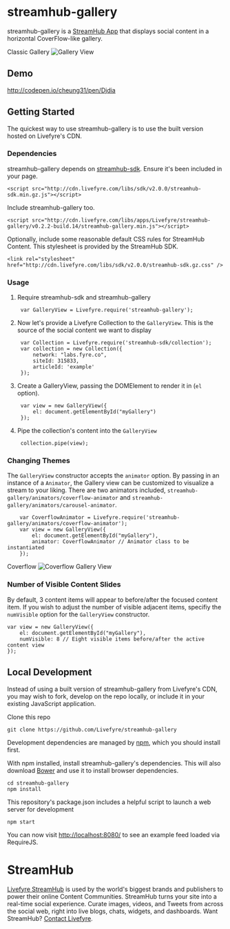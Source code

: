 # streamhub-gallery

streamhub-gallery is a [StreamHub App](http://apps.livefyre.com) that displays social content in a horizontal CoverFlow-like gallery.

Classic Gallery
![Gallery View](http://i.imgur.com/9VoyWji.png)

## Demo
http://codepen.io/cheung31/pen/Djdia

## Getting Started

The quickest way to use streamhub-gallery is to use the built version hosted on Livefyre's CDN.

### Dependencies

streamhub-gallery depends on [streamhub-sdk](https://github.com/livefyre/streamhub-sdk). Ensure it's been included in your page.

	<script src="http://cdn.livefyre.com/libs/sdk/v2.0.0/streamhub-sdk.min.gz.js"></script>

Include streamhub-gallery too.

	<script src="http://cdn.livefyre.com/libs/apps/Livefyre/streamhub-gallery/v0.2.2-build.14/streamhub-gallery.min.js"></script>
	
Optionally, include some reasonable default CSS rules for StreamHub Content. This stylesheet is provided by the StreamHub SDK.

    <link rel="stylesheet" href="http://cdn.livefyre.com/libs/sdk/v2.0.0/streamhub-sdk.gz.css" />

### Usage

1. Require streamhub-sdk and streamhub-gallery

        var GalleryView = Livefyre.require('streamhub-gallery');
    
1. Now let's provide a Livefyre Collection to the ```GalleryView```. This is the source of the social content we want to display

		var Collection = Livefyre.require('streamhub-sdk/collection');
        var collection = new Collection({
            network: "labs.fyre.co",
            siteId: 315833,
            articleId: 'example'
        });
        
1. Create a GalleryView, passing the DOMElement to render it in (```el``` option).

        var view = new GalleryView({
        	el: document.getElementById("myGallery")
    	});
    
1. Pipe the collection's content into the ```GalleryView```

        collection.pipe(view);

### Changing Themes

The ```GalleryView``` constructor accepts the ```animator``` option. By passing in an instance of a ```Animator```, the Gallery view can be customized to visualize a stream to your liking. There are two animators included, ```streamhub-gallery/animators/coverflow-animator``` and ```streamhub-gallery/animators/carousel-animator```.

        var CoverflowAnimator = Livefyre.require('streamhub-gallery/animators/coverflow-animator');
        var view = new GalleryView({
        	el: document.getElementById("myGallery"),
        	animator: CoverflowAnimator // Animator class to be instantiated
    	});


Coverflow
![Coverflow Gallery View](http://i.imgur.com/AC8dxxW.png)

### Number of Visible Content Slides

By default, 3 content items will appear to before/after the focused content item. If you wish to adjust the number of visible adjacent items, specifiy the ```numVisible``` option for the ```GalleryView``` constructor.

    var view = new GalleryView({
        el: document.getElementById("myGallery"),
        numVisible: 8 // Eight visible items before/after the active content view
    });

## Local Development

Instead of using a built version of streamhub-gallery from Livefyre's CDN, you may wish to fork, develop on the repo locally, or include it in your existing JavaScript application.

Clone this repo

    git clone https://github.com/Livefyre/streamhub-gallery

Development dependencies are managed by [npm](https://github.com/isaacs/npm), which you should install first.

With npm installed, install streamhub-gallery's dependencies. This will also download [Bower](https://github.com/bower/bower) and use it to install browser dependencies.

    cd streamhub-gallery
    npm install

This repository's package.json includes a helpful script to launch a web server for development

    npm start

You can now visit [http://localhost:8080/](http://localhost:8080/) to see an example feed loaded via RequireJS.

# StreamHub

[Livefyre StreamHub](http://www.livefyre.com/streamhub/) is used by the world's biggest brands and publishers to power their online Content Communities. StreamHub turns your site into a real-time social experience. Curate images, videos, and Tweets from across the social web, right into live blogs, chats, widgets, and dashboards. Want StreamHub? [Contact Livefyre](http://www.livefyre.com/contact/).
